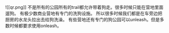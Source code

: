 ![[qr.png]]
不是所有的公园所有的trail都允许带着狗走。很多时候只能在营地里面遛狗。
有极少数商业营地有专门的洗狗设施。 所以很多时候我们都是在车旁边把厨房的水龙头拉出去给狗洗澡。
有些营地还有专门的狗公园可以unleash。但是多数时候都要求使用onleash。